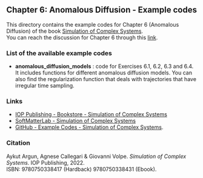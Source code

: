 ## Chapter 6: Anomalous Diffusion - Example codes

This directory contains the example codes for Chapter 6 (Anomalous Diffusion) of the book [Simulation of Complex Systems](https://github.com/softmatterlab/SOCS/).<br />
You can reach the discussion for Chapter 6 through this [link](https://github.com/softmatterlab/SOCS/discussions/15).


### List of the available example codes ###

- **anomalous_diffusion_models** : code for Exercises 6.1, 6.2, 6.3 and 6.4. <br /> It includes functions for different anomalous diffusion models. You can also find the regularization function that deals with trajectories that have irregular time sampling. 


### Links

- [IOP Publishing - Bookstore - Simulation of Complex Systems](https://store.ioppublishing.org/page/detail/Simulation-of-Complex-Systems/?K=9780750338417) 
- [SoftMatterLab - Simulation of Complex Systems](http://softmatterlab.org/publications/book/simulation-of-complex-systems/) 
- [GitHub - Example Codes - Simulation of Complex Systems](https://github.com/softmatterlab/SOCS/).


### Citation

Aykut Argun, Agnese Callegari & Giovanni Volpe. *Simulation of Complex Systems.* IOP Publishing, 2022.<br />
ISBN: 9780750338417 (Hardback) 9780750338431 (Ebook).
